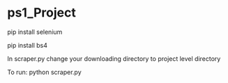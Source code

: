 # ps1_Project
pip install selenium<br>

pip install bs4<br>

In scraper.py change your downloading directory to project level directory

To run: python scraper.py
 
 
